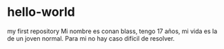 # hello-world
my first repository
Mi nombre es conan blass, tengo 17 años, mi vida es la de un joven normal. Para mi no hay caso difícil de resolver.

